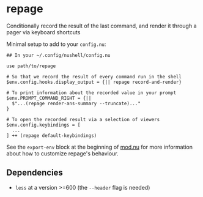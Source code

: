 # repage

Conditionally record the result of the last command, and render it through
a pager via keyboard shortcuts

Minimal setup to add to your `config.nu`:

```nushell
## In your ~/.config/nushell/config.nu

use path/to/repage

# So that we record the result of every command run in the shell
$env.config.hooks.display_output = {|| repage record-and-render}

# To print information about the recorded value in your prompt
$env.PROMPT_COMMAND_RIGHT = {||
  $"...(repage render-ans-summary --truncate)..."
}

# To open the recorded result via a selection of viewers
$env.config.keybindings = [
  ...
] ++ (repage default-keybindings)
```

See the `export-env` block at the beginning of [mod.nu](./mod.nu) for more
information about how to customize repage's behaviour.

## Dependencies

- `less` at a version >=600 (the `--header` flag is needed)
